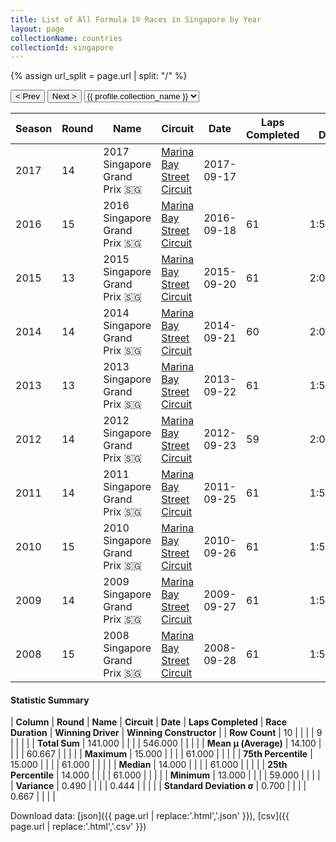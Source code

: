 ```yaml
---
title: List of All Formula 1® Races in Singapore by Year
layout: page
collectionName: countries
collectionId: singapore
---
```


{% assign url_split = page.url | split: "/" %}
<div id="collection-navigation">
<button onclick="selector.options[selector.selectedIndex-1].value && (window.location = selector.options[selector.selectedIndex-1].value);">&lt; Prev</button>
<button onclick="selector.options[selector.selectedIndex+1].value && (window.location = selector.options[selector.selectedIndex+1].value);">Next &gt;</button>
<select id="selector" onchange="this.options[this.selectedIndex].value && (window.location = this.options[this.selectedIndex].value);">
  {% for collectionId in site.data[page.collectionName].refs %}
    {% if collectionId == page.collectionId %}
      {% assign selected = "selected" %}
    {% else %}
      {% assign selected = "" %}
    {% endif %}
    {% assign profile = site.data[page.collectionName][collectionId].profile %}
    <option value="/f1/{{ page.collectionName }}/{{ collectionId }}/{{ url_split[4] }}" {{ selected }}>{{ profile.collection_name }}</option>
  {% endfor %}
</select>
</div>

| Season | Round | Name | Circuit | Date | Laps Completed | Race Duration | Winning Driver | Winning Constructor |
|--|--|--|--|--|--|--|--|--|
| 2017 | 14 | 2017 Singapore Grand Prix 🇸🇬 | [Marina Bay Street Circuit](/f1/circuits/marina_bay) | 2017-09-17 |   |   |   |   |
| 2016 | 15 | 2016 Singapore Grand Prix 🇸🇬 | [Marina Bay Street Circuit](/f1/circuits/marina_bay) | 2016-09-18 | 61 | 1:55:48.950 | Nico Rosberg 🇩🇪 | Mercedes 🇩🇪 |
| 2015 | 13 | 2015 Singapore Grand Prix 🇸🇬 | [Marina Bay Street Circuit](/f1/circuits/marina_bay) | 2015-09-20 | 61 | 2:01:22.118 | Sebastian Vettel 🇩🇪 | Ferrari 🇮🇹 |
| 2014 | 14 | 2014 Singapore Grand Prix 🇸🇬 | [Marina Bay Street Circuit](/f1/circuits/marina_bay) | 2014-09-21 | 60 | 2:00:04.795 | Lewis Hamilton 🇬🇧 | Mercedes 🇩🇪 |
| 2013 | 13 | 2013 Singapore Grand Prix 🇸🇬 | [Marina Bay Street Circuit](/f1/circuits/marina_bay) | 2013-09-22 | 61 | 1:59:13.132 | Sebastian Vettel 🇩🇪 | Red Bull 🇦🇹 |
| 2012 | 14 | 2012 Singapore Grand Prix 🇸🇬 | [Marina Bay Street Circuit](/f1/circuits/marina_bay) | 2012-09-23 | 59 | 2:00:26.144 | Sebastian Vettel 🇩🇪 | Red Bull 🇦🇹 |
| 2011 | 14 | 2011 Singapore Grand Prix 🇸🇬 | [Marina Bay Street Circuit](/f1/circuits/marina_bay) | 2011-09-25 | 61 | 1:59:04.757 | Sebastian Vettel 🇩🇪 | Red Bull 🇦🇹 |
| 2010 | 15 | 2010 Singapore Grand Prix 🇸🇬 | [Marina Bay Street Circuit](/f1/circuits/marina_bay) | 2010-09-26 | 61 | 1:57:53.579 | Fernando Alonso 🇪🇸 | Ferrari 🇮🇹 |
| 2009 | 14 | 2009 Singapore Grand Prix 🇸🇬 | [Marina Bay Street Circuit](/f1/circuits/marina_bay) | 2009-09-27 | 61 | 1:56:06.337 | Lewis Hamilton 🇬🇧 | McLaren 🇬🇧 |
| 2008 | 15 | 2008 Singapore Grand Prix 🇸🇬 | [Marina Bay Street Circuit](/f1/circuits/marina_bay) | 2008-09-28 | 61 | 1:57:16.304 | Fernando Alonso 🇪🇸 | Renault 🇫🇷 |

#### Statistic Summary

| **Column** | **Round** | **Name** | **Circuit** | **Date** | **Laps Completed** | **Race Duration** | **Winning Driver** | **Winning Constructor** |
| **Row Count** | 10 |  |  |  | 9 |  |  |  |
| **Total Sum** | 141.000 |  |  |  | 546.000 |  |  |  |
| **Mean μ (Average)** | 14.100 |  |  |  | 60.667 |  |  |  |
| **Maximum** | 15.000 |  |  |  | 61.000 |  |  |  |
| **75th Percentile** | 15.000 |  |  |  | 61.000 |  |  |  |
| **Median** | 14.000 |  |  |  | 61.000 |  |  |  |
| **25th Percentile** | 14.000 |  |  |  | 61.000 |  |  |  |
| **Minimum** | 13.000 |  |  |  | 59.000 |  |  |  |
| **Variance** | 0.490 |  |  |  | 0.444 |  |  |  |
| **Standard Deviation σ** | 0.700 |  |  |  | 0.667 |  |  |  |

Download data: [json]({{ page.url | replace:'.html','.json' }}), [csv]({{ page.url | replace:'.html','.csv' }})
